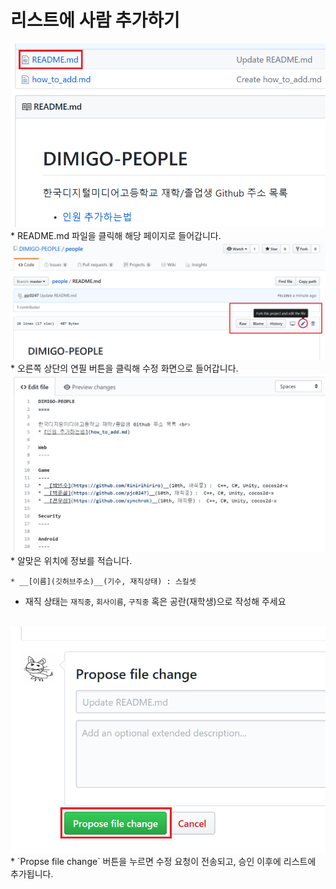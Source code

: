 리스트에 사람 추가하기
====

<img src="img/step1.png" width="600">
* README.md 파일을 클릭해 해당 페이지로 들어갑니다.
<br>

<img src="img/step2.png" width="600" />
* 오른쪽 상단의 연필 버튼을 클릭해 수정 화면으로 들어갑니다.
<br>

<img src="img/step3.png" width="600" />
* 알맞은 위치에 정보를 적습니다.

```
* __[이름](깃허브주소)__(기수, 재직상태) : 스킬셋
```

* 재직 상태는 `재직중`, `회사이름`, `구직중` 혹은 공란(재학생)으로 작성해 주세요
<br><br>

<img src="img/step4.png" width="600" />
* `Propse file change` 버튼을 누르면 수정 요청이 전송되고, 승인 이후에 리스트에 추가됩니다.
